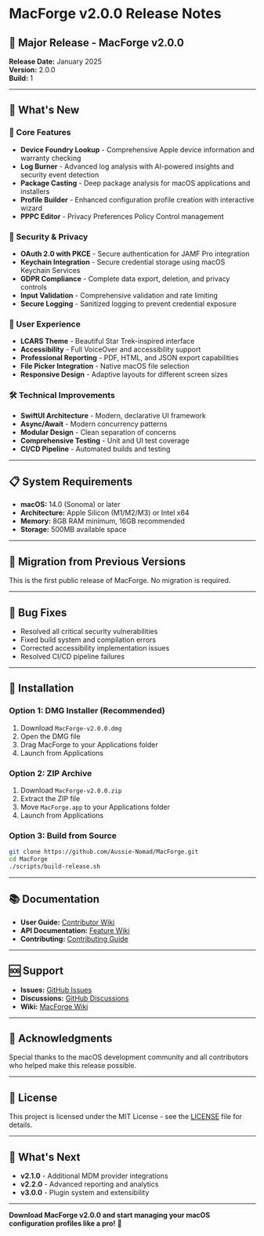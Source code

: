 # MacForge v2.0.0 Release Notes

## 🎉 Major Release - MacForge v2.0.0

**Release Date:** January 2025  
**Version:** 2.0.0  
**Build:** 1

---

## 🚀 What's New

### 🔧 Core Features
- **Device Foundry Lookup** - Comprehensive Apple device information and warranty checking
- **Log Burner** - Advanced log analysis with AI-powered insights and security event detection
- **Package Casting** - Deep package analysis for macOS applications and installers
- **Profile Builder** - Enhanced configuration profile creation with interactive wizard
- **PPPC Editor** - Privacy Preferences Policy Control management

### 🔐 Security & Privacy
- **OAuth 2.0 with PKCE** - Secure authentication for JAMF Pro integration
- **Keychain Integration** - Secure credential storage using macOS Keychain Services
- **GDPR Compliance** - Complete data export, deletion, and privacy controls
- **Input Validation** - Comprehensive validation and rate limiting
- **Secure Logging** - Sanitized logging to prevent credential exposure

### 🎨 User Experience
- **LCARS Theme** - Beautiful Star Trek-inspired interface
- **Accessibility** - Full VoiceOver and accessibility support
- **Professional Reporting** - PDF, HTML, and JSON export capabilities
- **File Picker Integration** - Native macOS file selection
- **Responsive Design** - Adaptive layouts for different screen sizes

### 🛠️ Technical Improvements
- **SwiftUI Architecture** - Modern, declarative UI framework
- **Async/Await** - Modern concurrency patterns
- **Modular Design** - Clean separation of concerns
- **Comprehensive Testing** - Unit and UI test coverage
- **CI/CD Pipeline** - Automated builds and testing

---

## 📋 System Requirements

- **macOS:** 14.0 (Sonoma) or later
- **Architecture:** Apple Silicon (M1/M2/M3) or Intel x64
- **Memory:** 8GB RAM minimum, 16GB recommended
- **Storage:** 500MB available space

---

## 🔄 Migration from Previous Versions

This is the first public release of MacForge. No migration is required.

---

## 🐛 Bug Fixes

- Resolved all critical security vulnerabilities
- Fixed build system and compilation errors
- Corrected accessibility implementation issues
- Resolved CI/CD pipeline failures

---

## 🔧 Installation

### Option 1: DMG Installer (Recommended)
1. Download `MacForge-v2.0.0.dmg`
2. Open the DMG file
3. Drag MacForge to your Applications folder
4. Launch from Applications

### Option 2: ZIP Archive
1. Download `MacForge-v2.0.0.zip`
2. Extract the ZIP file
3. Move `MacForge.app` to your Applications folder
4. Launch from Applications

### Option 3: Build from Source
```bash
git clone https://github.com/Aussie-Nomad/MacForge.git
cd MacForge
./scripts/build-release.sh
```

---

## 📚 Documentation

- **User Guide:** [Contributor Wiki](https://github.com/Aussie-Nomad/MacForge/wiki)
- **API Documentation:** [Feature Wiki](https://github.com/Aussie-Nomad/MacForge/wiki/MacForge-Wiki-%F0%9F%93%9A)
- **Contributing:** [Contributing Guide](Contributing.md)

---

## 🆘 Support

- **Issues:** [GitHub Issues](https://github.com/Aussie-Nomad/MacForge/issues)
- **Discussions:** [GitHub Discussions](https://github.com/Aussie-Nomad/MacForge/discussions)
- **Wiki:** [MacForge Wiki](https://github.com/Aussie-Nomad/MacForge/wiki/MacForge-Wiki-%F0%9F%93%9A)

---

## 🙏 Acknowledgments

Special thanks to the macOS development community and all contributors who helped make this release possible.

---

## 📄 License

This project is licensed under the MIT License - see the [LICENSE](LICENSE) file for details.

---

## 🔮 What's Next

- **v2.1.0** - Additional MDM provider integrations
- **v2.2.0** - Advanced reporting and analytics
- **v3.0.0** - Plugin system and extensibility

---

**Download MacForge v2.0.0 and start managing your macOS configuration profiles like a pro!** 🚀
